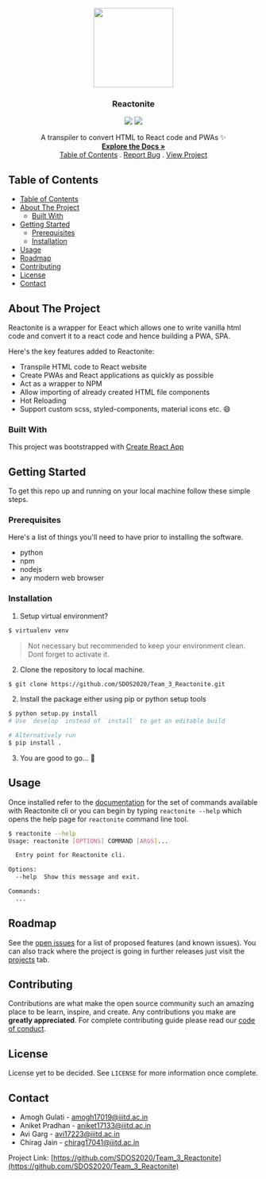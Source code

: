 <p align="center">
   <img src="https://user-images.githubusercontent.com/32339251/95760847-2265f880-0cc9-11eb-8cd5-ca641cea0771.png" alt="" width="160" />
   <h3 align="center">Reactonite</h3>
   
   <p align="center"><img src="https://github.com/SDOS2020/Team_3_Reactonite/workflows/Python%20Linter/badge.svg?branch=beta" />
   <a onclick="window.open(this.href,'_blank');return false;" href="https://reactonite.github.io/reactonite/"><img src="https://img.shields.io/website?label=documentation&up_message=up&url=https%3A%2F%2Freactonite.github.io%2Freactonite%2F"/></p></a>

   <p align="center">
      A transpiler to convert HTML to React code and PWAs ✨
      </br>
      <a href="https://reactonite.github.io/reactonite/"><strong>Explore the Docs »</strong></a>
      <br/>
      <a href="https://github.com/SDOS2020/Team_3_Reactonite/#table-of-contents">Table of Contents</a> . <a href="https://github.com/SDOS2020/Team_3_Reactonite/issues">Report Bug</a> . <a href="https://github.com/SDOS2020/Team_3_Reactonite/projects">View Project</a>
   </p>
</p>

<!-- TABLE OF CONTENTS -->

## Table of Contents

- [Table of Contents](#table-of-contents)
- [About The Project](#about-the-project)
  - [Built With](#built-with)
- [Getting Started](#getting-started)
  - [Prerequisites](#prerequisites)
  - [Installation](#installation)
- [Usage](#usage)
- [Roadmap](#roadmap)
- [Contributing](#contributing)
- [License](#license)
- [Contact](#contact)

<!-- ABOUT THE PROJECT -->

## About The Project

Reactonite is a wrapper for Eeact which allows one to write vanilla html code and convert it to a react code and hence building a PWA, SPA.

Here's the key features added to Reactonite:

- Transpile HTML code to React website
- Create PWAs and React applications as quickly as possible
- Act as a wrapper to NPM
- Allow importing of already created HTML file components
- Hot Reloading
- Support custom scss, styled-components, material icons etc. :smile:

### Built With

This project was bootstrapped with [Create React App](https://github.com/facebook/create-react-app)

<!-- GETTING STARTED -->

## Getting Started

To get this repo up and running on your local machine follow these simple steps.

### Prerequisites

Here's a list of things you'll need to have prior to installing the software.

- python
- npm
- nodejs
- any modern web browser

### Installation

1. Setup virtual environment?

```sh
$ virtualenv venv
```

> Not necessary but recommended to keep your environment clean.
> Dont forget to activate it.

2. Clone the repository to local machine.

```sh
$ git clone https://github.com/SDOS2020/Team_3_Reactonite.git
```

2. Install the package either using pip or python setup tools

```sh
$ python setup.py install
# Use `develop` instead of `install` to get an editable build

# Alternatively run
$ pip install .
```

3. You are good to go... 🎉

<!-- USAGE EXAMPLES -->

## Usage

Once installed refer to the [documentation](https://reactonite.github.io/reactonite/) for the set of commands available with Reactonite cli or you can begin by typing `reactonite --help` which opens the help page for `reactonite` command line tool.

```sh
$ reactonite --help
Usage: reactonite [OPTIONS] COMMAND [ARGS]...

  Entry point for Reactonite cli.

Options:
  --help  Show this message and exit.

Commands:
  ...
```

<!-- ROADMAP -->

## Roadmap

See the [open issues](https://github.com/SDOS2020/Team_3_Reactonite/issues) for a list of proposed features (and known issues). You can also track where the project is going in further releases just visit the [projects](https://github.com/SDOS2020/Team_3_Reactonite/projects) tab.

<!-- CONTRIBUTING -->

## Contributing

Contributions are what make the open source community such an amazing place to be learn, inspire, and create. Any contributions you make are **greatly appreciated**. For complete contributing guide please read our [code of conduct](https://github.com/SDOS2020/Team_3_Reactonite/blob/beta/CONTRIBUTING.md).

<!-- LICENSE -->

## License

License yet to be decided. See `LICENSE` for more information once complete.

<!-- CONTACT -->

## Contact

- Amogh Gulati - amogh17019@iiitd.ac.in
- Aniket Pradhan - aniket17133@iiitd.ac.in
- Avi Garg - avi17223@iiitd.ac.in
- Chirag Jain - chirag17041@iiitd.ac.in

Project Link: [https://github.com/SDOS2020/Team_3_Reactonite](https://github.com/SDOS2020/Team_3_Reactonite)

